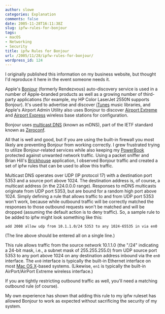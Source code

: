 ```yaml
---
author: slowe
categories: Explanation
comments: false
date: 2005-11-28T16:11:38Z
slug: ipfw-rules-for-bonjour
tags:
- macOS
- Networking
- Security
title: ipfw Rules for Bonjour
url: /2005/11/28/ipfw-rules-for-bonjour/
wordpress_id: 124
---
```


I originally published this information on my business website, but thought I'd reproduce it here in the event someone needs it.

Apple's [Bonjour](http://www.apple.com/macosx/features/bonjour/) (formerly Rendezvous) auto-discovery service is used in a number of Apple-branded products as well as a growing number of third-party applications (for example, my HP Color LaserJet 2550N supports Bonjour). It's used to advertise and discover [iTunes](http://www.apple.com/itunes/) music libraries, and Apple's Airport Admin Utility also uses Bonjour to discover [Airport Extreme](http://www.apple.com/airportextreme/) and [Airport Express](http://www.apple.com/airportexpress/) wireless base stations for configuration.

Bonjour uses [multicast DNS](http://www.multicastdns.org/) (known as mDNS), part of the IETF standard known as [Zeroconf](http://www.zeroconf.org/).

All that is well and good, but if you are using the built-in firewall you most likely are preventing Bonjour from working correctly. I grew frustrated trying to utilize Bonjour-related services while also keeping my [PowerBook](http://www.apple.com/powerbook/) protected against unwanted network traffic. Using a packet sniffer and Brian Hill's [Brickhouse](http://personalpages.tds.net/~brian_hill/brickhouse.html) application, I observed Bonjour traffic and created a set of ipfw rules that can be used to allow this traffic.

Multicast DNS operates over UDP (IP protocol 17) with a destination port 5353 and a source port above 1024.  The destination address is, of course, a multicast address (in the 224.0.0.0 range). Responses to mDNS multicasts originate from UDP port 5353, but are bound for a random high port above 1024.  Simply defining a rule that allows traffic to and from UDP port 5353 won't work, because while outbound traffic will be correctly matched the responses to those outbound requests won't be matched and will be dropped (assuming the default action is to deny traffic). So, a sample rule to be added to ipfw might look something like this:

    add 2008 allow udp from 10.1.1.0/24 5353 to any 1024-65535 in via en0

(The line above should be entered all on a single line.)

This rule allows traffic from the source network 10.1.1.0 (the "/24" indicating a 24-bit mask, i.e., a subnet mask of 255.255.255.0) from UDP source port 5353 to any port above 1024 on any destination address inbound via the `en0` interface. The `en0` interface is typically the built-in Ethernet interface on most [Mac OS X](http://www.apple.com/macosx/)-based systems. (Likewise, `en1` is typically the built-in AirPort/AirPort Extreme wireless interface.)

If you are tightly restricting outbound traffic as well, you'll need a matching outbound rule (of course).

My own experience has shown that adding this rule to my ipfw ruleset has allowed Bonjour to work as expected without sacrificing the security of my system.
